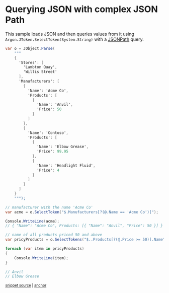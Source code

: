 # Querying JSON with complex JSON Path

This sample loads JSON and then queries values from it using `Argon.JToken.SelectToken(System.String)` with a [JSONPath](http://stackoverflow.com/tags/jsonpath) query.

<!-- snippet: QueryJsonSelectTokenJsonPath -->
<a id='snippet-queryjsonselecttokenjsonpath'></a>
```cs
var o = JObject.Parse(
    """
    {
      'Stores': [
        'Lambton Quay',
        'Willis Street'
      ],
      'Manufacturers': [
        {
          'Name': 'Acme Co',
          'Products': [
            {
              'Name': 'Anvil',
              'Price': 50
            }
          ]
        },
        {
          'Name': 'Contoso',
          'Products': [
            {
              'Name': 'Elbow Grease',
              'Price': 99.95
            },
            {
              'Name': 'Headlight Fluid',
              'Price': 4
            }
          ]
        }
      ]
    }
    """);

// manufacturer with the name 'Acme Co'
var acme = o.SelectToken("$.Manufacturers[?(@.Name == 'Acme Co')]");

Console.WriteLine(acme);
// { "Name": "Acme Co", Products: [{ "Name": "Anvil", "Price": 50 }] }

// name of all products priced 50 and above
var pricyProducts = o.SelectTokens("$..Products[?(@.Price >= 50)].Name");

foreach (var item in pricyProducts)
{
    Console.WriteLine(item);
}

// Anvil
// Elbow Grease
```
<sup><a href='/src/ArgonTests/Documentation/Samples/JsonPath/QueryJsonSelectTokenJsonPath.cs#L10-L63' title='Snippet source file'>snippet source</a> | <a href='#snippet-queryjsonselecttokenjsonpath' title='Start of snippet'>anchor</a></sup>
<!-- endSnippet -->
